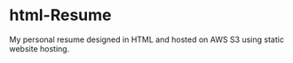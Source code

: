 # html-Resume
My personal resume designed in HTML and hosted on AWS S3 using static website hosting.

